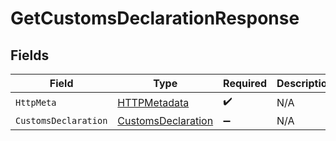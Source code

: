# GetCustomsDeclarationResponse


## Fields

| Field                                                               | Type                                                                | Required                                                            | Description                                                         |
| ------------------------------------------------------------------- | ------------------------------------------------------------------- | ------------------------------------------------------------------- | ------------------------------------------------------------------- |
| `HttpMeta`                                                          | [HTTPMetadata](../../Models/Components/HTTPMetadata.md)             | :heavy_check_mark:                                                  | N/A                                                                 |
| `CustomsDeclaration`                                                | [CustomsDeclaration](../../Models/Components/CustomsDeclaration.md) | :heavy_minus_sign:                                                  | N/A                                                                 |